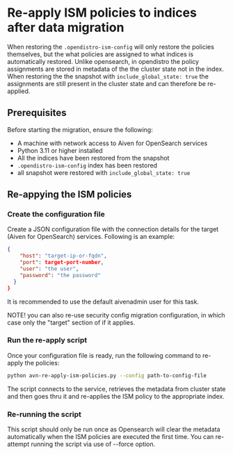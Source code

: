 # Re-apply ISM policies to indices after data migration


When restoring the `.opendistro-ism-config` will only restore the policies themselves,
but the what policies are assigned to what indices is automatically restored. Unlike
opensearch, in opendistro the policy assignments are stored in metadata of the the
cluster state not in the index. When restoring the the snapshot with
`include_global_state: true` the assignments are still present in the cluster state
and can therefore be re-applied.

## Prerequisites

Before starting the migration, ensure the following:

- A machine with network access to Aiven for OpenSearch services
- Python 3.11 or higher installed
- All the indices have been restored from the snapshot
- `.opendistro-ism-config` index has been restored
- all snapshot were restored with `include_global_state: true`

## Re-appying the ISM policies

### Create the configuration file

Create a JSON configuration file with the connection details for the target
(Aiven for OpenSearch) services. Following is an example:

```json
{
    "host": "target-ip-or-fqdn",
    "port": target-port-number,
    "user": "the user",
    "password": "the password"
  }
}
```
It is recommended to use the default aivenadmin user for this task.

NOTE! you can also re-use security config migration configuration, in
which case only the "target" section of if it applies.

### Run the re-apply script

Once your configuration file is ready, run the following command to re-apply the
policies:

```bash
python avn-re-apply-ism-policies.py --config path-to-config-file
```

The script connects to the service, retrieves the metadata from cluster state and
then goes thru it and re-applies the ISM policy to the appropriate index.


### Re-running the script

This script should only be run once as Opensearch will clear the metadata automatically
when the ISM policies are executed the first time. You can re-attempt running the script
via use of --force option.
